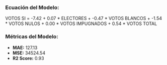 ### Ecuación del Modelo:

VOTOS SI = -7.42 + 0.07 * ELECTORES + -0.47 * VOTOS BLANCOS + -1.54 * VOTOS NULOS + 0.00 * VOTOS IMPUGNADOS + 0.54 * VOTOS TOTAL


### Métricas del Modelo:

- **MAE:** 127.13
- **MSE:** 34524.54
- **R2 Score:** 0.93
